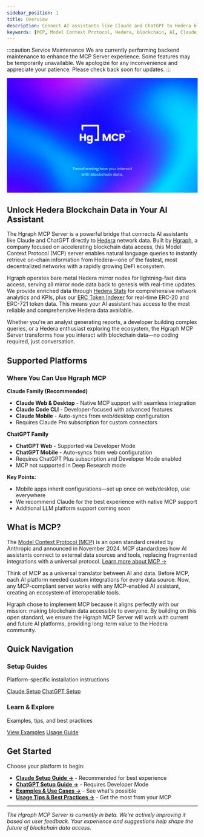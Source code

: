 ```yaml
---
sidebar_position: 1
title: Overview
description: Connect AI assistants like Claude and ChatGPT to Hedera blockchain data
keywords: [MCP, Model Context Protocol, Hedera, blockchain, AI, Claude, ChatGPT, Hgraph]
---
```


:::caution Service Maintenance
We are currently performing backend maintenance to enhance the MCP Server experience. Some features may be temporarily unavailable. We apologize for any inconvenience and appreciate your patience. Please check back soon for updates.
:::

![Hgraph MCP Server Hero Image](./hgraph-mcp-docs-hero.jpg)

## Unlock Hedera Blockchain Data in Your AI Assistant

The Hgraph MCP Server is a powerful bridge that connects AI assistants like Claude and ChatGPT directly to [Hedera](https://hedera.com) network data. Built by [Hgraph](https://hgraph.com), a company focused on accelerating blockchain data access, this Model Context Protocol (MCP) server enables natural language queries to instantly retrieve on-chain information from Hedera—one of the fastest, most decentralized networks with a rapidly growing DeFi ecosystem.

Hgraph operates bare metal Hedera mirror nodes for lightning-fast data access, serving all mirror node data back to genesis with real-time updates. We provide enriched data through [Hedera Stats](/hedera-stats) for comprehensive network analytics and KPIs, plus our [ERC Token Indexer](/erc-token-data/overview) for real-time ERC-20 and ERC-721 token data. This means your AI assistant has access to the most reliable and comprehensive Hedera data available.

Whether you're an analyst generating reports, a developer building complex queries, or a Hedera enthusiast exploring the ecosystem, the Hgraph MCP Server transforms how you interact with blockchain data—no coding required, just conversation.

## Supported Platforms

### Where You Can Use Hgraph MCP

**Claude Family (Recommended)**
- **Claude Web & Desktop** - Native MCP support with seamless integration
- **Claude Code CLI** - Developer-focused with advanced features
- **Claude Mobile** - Auto-syncs from web/desktop configuration
- Requires Claude Pro subscription for custom connectors

**ChatGPT Family**
- **ChatGPT Web** - Supported via Developer Mode
- **ChatGPT Mobile** - Auto-syncs from web configuration
- Requires ChatGPT Plus subscription and Developer Mode enabled
- MCP not supported in Deep Research mode

**Key Points:**
- Mobile apps inherit configurations—set up once on web/desktop, use everywhere
- We recommend Claude for the best experience with native MCP support
- Additional LLM platform support coming soon

## What is MCP?

The [Model Context Protocol (MCP)](https://modelcontextprotocol.io) is an open standard created by Anthropic and announced in November 2024. MCP standardizes how AI assistants connect to external data sources and tools, replacing fragmented integrations with a universal protocol. [Learn more about MCP →](https://modelcontextprotocol.io/docs/getting-started/intro)

Think of MCP as a universal translator between AI and data. Before MCP, each AI platform needed custom integrations for every data source. Now, any MCP-compliant server works with any MCP-enabled AI assistant, creating an ecosystem of interoperable tools.

Hgraph chose to implement MCP because it aligns perfectly with our mission: making blockchain data accessible to everyone. By building on this open standard, we ensure the Hgraph MCP Server will work with current and future AI platforms, providing long-term value to the Hedera community.

## Quick Navigation

<div className="row">
  <div className="col col--6">
    <div className="card">
      <div className="card__header">
        <h3>Setup Guides</h3>
      </div>
      <div className="card__body">
        <p>Platform-specific installation instructions</p>
      </div>
      <div className="card__footer">
        <a href="/mcp-server/setup-claude" className="button button--primary button--block">Claude Setup</a>
        <a href="/mcp-server/setup-chatgpt" className="button button--secondary button--block margin-top--sm">ChatGPT Setup</a>
      </div>
    </div>
  </div>
  <div className="col col--6">
    <div className="card">
      <div className="card__header">
        <h3>Learn & Explore</h3>
      </div>
      <div className="card__body">
        <p>Examples, tips, and best practices</p>
      </div>
      <div className="card__footer">
        <a href="/mcp-server/examples" className="button button--primary button--block">View Examples</a>
        <a href="/mcp-server/usage-guide" className="button button--secondary button--block margin-top--sm">Usage Guide</a>
      </div>
    </div>
  </div>
</div>

## Get Started

Choose your platform to begin:

- **[Claude Setup Guide →](/mcp-server/setup-claude)** - Recommended for best experience
- **[ChatGPT Setup Guide →](/mcp-server/setup-chatgpt)** - Requires Developer Mode
- **[Examples & Use Cases →](/mcp-server/examples)** - See what's possible
- **[Usage Tips & Best Practices →](/mcp-server/usage-guide)** - Get the most from your MCP

---

*The Hgraph MCP Server is currently in beta. We're actively improving it based on user feedback. Your experience and suggestions help shape the future of blockchain data access.*
